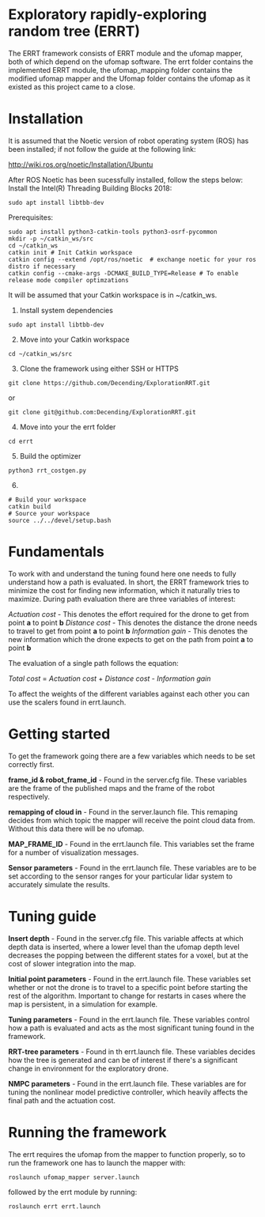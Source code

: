 # Exploratory rapidly-exploring random tree (ERRT)

The ERRT framework consists of ERRT module and the ufomap mapper, both of which depend on the ufomap software. The errt folder contains the implemented ERRT module, the ufomap_mapping folder contains the modified ufomap mapper and the Ufomap folder contains the ufomap as it existed as this project came to a close.

# Installation 

It is assumed that the Noetic version of robot operating system (ROS) has been installed; if not follow the guide at the following link:

http://wiki.ros.org/noetic/Installation/Ubuntu

After ROS Noetic has been sucessfully installed, follow the steps below:
Install the Intel(R) Threading Building Blocks 2018:
```
sudo apt install libtbb-dev
```

Prerequisites:
```
sudo apt install python3-catkin-tools python3-osrf-pycommon
mkdir -p ~/catkin_ws/src
cd ~/catkin_ws
catkin init # Init Catkin workspace
catkin config --extend /opt/ros/noetic  # exchange noetic for your ros distro if necessary
catkin config --cmake-args -DCMAKE_BUILD_TYPE=Release # To enable release mode compiler optimzations
```
It will be assumed that your Catkin workspace is in ~/catkin_ws.

1. Install system dependencies
```
sudo apt install libtbb-dev
```

2. Move into your Catkin workspace
```
cd ~/catkin_ws/src
```

3. Clone the framework using either SSH or HTTPS
```
git clone https://github.com/Decending/ExplorationRRT.git
```
or
```
git clone git@github.com:Decending/ExplorationRRT.git
```


4. Move into your the errt folder
```
cd errt
```

5. Build the optimizer
```
python3 rrt_costgen.py
```

6.
```
# Build your workspace
catkin build
# Source your workspace
source ../../devel/setup.bash
```

# Fundamentals

To work with and understand the tuning found here one needs to fully understand how a path is evaluated. In short, the ERRT framework tries to minimize the cost for finding new information, which it naturally tries to maximize. During path evaluation there are three variables of interest:

*Actuation cost* - This denotes the effort required for the drone to get from point **a** to point **b**
*Distance cost* - This denotes the distance the drone needs to travel to get from point **a** to point **b**
*Information gain* - This denotes the new information which the drone expects to get on the path from point **a** to point **b**

The evaluation of a single path follows the equation:

*Total cost* = *Actuation cost* + *Distance cost* - *Information gain*

To affect the weights of the different variables against each other you can use the scalers found in errt.launch.

# Getting started

To get the framework going there are a few variables which needs to be set correctly first.

**frame_id & robot_frame_id** - Found in the server.cfg file. These variables are the frame of the published maps and the frame of the robot respectively.

**remapping of cloud in** - Found in the server.launch file. This remaping decides from which topic the mapper will receive the point cloud data from. Without this data there will be no ufomap.

**MAP_FRAME_ID** - Found in the errt.launch file. This variables set the frame for a number of visualization messages.

**Sensor parameters** - Found in the errt.launch file. These variables are to be set according to the sensor ranges for your particular lidar system to accurately simulate the results.

# Tuning guide

**Insert depth** - Found in the server.cfg file. This variable affects at which depth data is inserted, where a lower level than the ufomap depth level decreases the popping between the different states for a voxel, but at the cost of slower integration into the map.

**Initial point parameters** - Found in the errt.launch file. These variables set whether or not the drone is to travel to a specific point before starting the rest of the algorithm. Important to change for restarts in cases where the map is persistent, in a simulation for example.

**Tuning parameters** - Found in the errt.launch file. These variables control how a path is evaluated and acts as the most significant tuning found in the framework.

**RRT-tree parameters** - Found in th errt.launch file. These variables decides how the tree is generated and can be of interest if there's a significant change in environment for the exploratory drone.

**NMPC parameters** - Found in the errt.launch file. These variables are for tuning the nonlinear model predictive controller, which heavily affects the final path and the actuation cost.

# Running the framework

The errt requires the ufomap from the mapper to function properly, so to run the framework one has to launch the mapper with:
```
roslaunch ufomap_mapper server.launch
```
followed by the errt module by running:
```
roslaunch errt errt.launch
```
